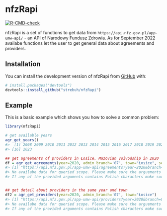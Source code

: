 
<!-- README.md is generated from README.Rmd. Please edit that file -->

# nfzRapi

<!-- badges: start -->

[![R-CMD-check](https://github.com/strebuh/nfzRapi/actions/workflows/R-CMD-check.yaml/badge.svg)](https://github.com/strebuh/nfzRapi/actions/workflows/R-CMD-check.yaml)
<!-- badges: end -->

nfzRapi is a set of functions to get data from
`https://api.nfz.gov.pl/app-umw-api/` - an API of Narodowy Fundusz
Zdrowia. As for September 2022 availabe functions let the user to get
general data about agreements and providers.

## Installation

You can install the development version of nfzRapi from
[GitHub](https://github.com/) with:

``` r
# install.packages("devtools")
devtools::install_github("strebuh/nfzRapi")
```

## Example

This is a basic example which shows you how to solve a common problem:

``` r
library(nfzRapi)

# get available years
agr_get_years()
#>  [1] 2008 2009 2010 2011 2012 2013 2014 2015 2016 2017 2018 2019 2020 2021 2022
#> [16] 2023

## get agreements of providers in Łosice, Mazovian voivodship in 2020
df = agr_get_agreements(year=2020, admin_branch='07', town="Łosice", service_type='03')
#> [1] "https://api.nfz.gov.pl/app-umw-api/agreements?year=2020&branch=07&serviceType=03&place=Losice&limit=1&format=json&api-version=1.2"
#> No availabe data for queried scope. Please make sure the arguements are correct.
#> If any of the provided arguments contains Polish characters make sure the local encoding is one of 1250 variations. Run Sys.getlocale('LC_CTYPE') command; if it doesn't show any of 1250's You may call Sys.setlocale('LC_CTYPE', 'Polish_Poland.1250') command.


## get detail about providers in the same year and town
df2 = agr_get_providers(year=2020, admin_branch='07', town="Łosice")
#> [1] "https://api.nfz.gov.pl/app-umw-api/providers?year=2020&branch=07&place=Losice&limit=1&format=json&api-version=1.2"
#> No availabe data for queried scope. Please make sure the arguements are correct.
#> If any of the provided arguments contains Polish characters make sure the local encoding is one of 1250 variations. Run Sys.getlocale('LC_CTYPE') command; if it doesn't show any of 1250's You may call Sys.setlocale('LC_CTYPE', 'Polish_Poland.1250') command.
```
